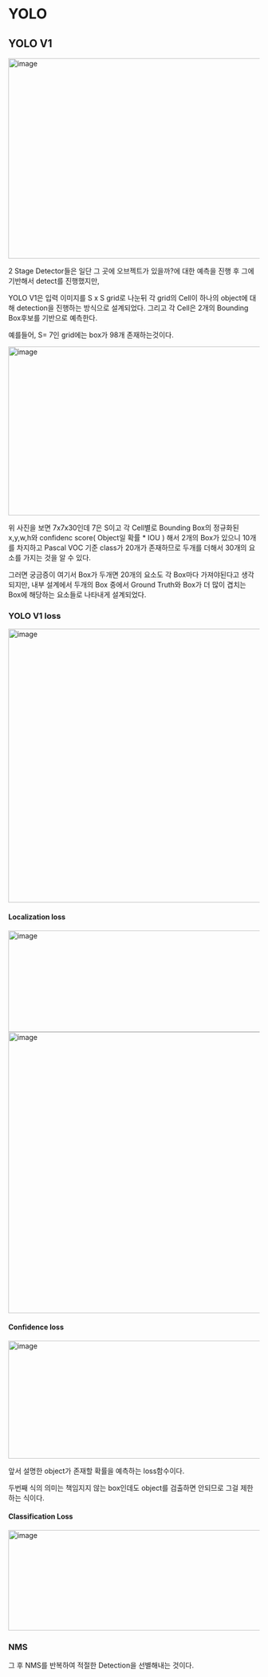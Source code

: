 # YOLO

## YOLO V1

<img width="627" height="401" alt="image" src="https://github.com/user-attachments/assets/b4847e05-f8ed-403a-bdcc-e1ce27ffe3b2" />


2 Stage Detector들은 일단 그 곳에 오브젝트가 있을까?에 대한 예측을 진행 후 그에 기반해서 detect를 진행했지만,

YOLO V1은 입력 이미지를 S x S grid로 나눈뒤 각 grid의 Cell이 하나의 object에 대해 detection을 진행하는 방식으로 설계되었다.
그리고 각 Cell은 2개의 Bounding Box후보를 기반으로 예측한다.

예를들어, S= 7인 grid에는 box가 98개 존재하는것이다.

<img width="1018" height="338" alt="image" src="https://github.com/user-attachments/assets/73cf1db6-2f13-4260-96f2-1729ad5fd1c2" />

위 사진을 보면 7x7x30인데 7은 S이고
각 Cell별로 Bounding Box의 정규화된 x,y,w,h와 confidenc score( Object일 확률 * IOU ) 해서 2개의 Box가 있으니
10개를 차지하고 Pascal VOC 기준 class가 20개가 존재하므로 두개를 더해서 30개의 요소를 가지는 것을 알 수 있다.

그러면 궁금증이 여기서 Box가 두개면 20개의 요소도 각 Box마다 가져야된다고 생각되지만, 
내부 설계에서 두개의 Box 중에서 Ground Truth와 Box가 더 많이 겹치는 Box에 해당하는 요소들로 나타내게 설계되었다.

### YOLO V1 loss 

<img width="1020" height="548" alt="image" src="https://github.com/user-attachments/assets/6c6052d1-a2c1-4649-a1eb-6c0625f5c4c9" />


#### Localization loss

<img width="762" height="203" alt="image" src="https://github.com/user-attachments/assets/1fed1a66-93aa-4c7c-8945-f7155a1aa676" />
<img width="724" height="563" alt="image" src="https://github.com/user-attachments/assets/bfd34e32-d148-4753-8652-7333b838607b" />

#### Confidence loss

<img width="748" height="236" alt="image" src="https://github.com/user-attachments/assets/1ee7256f-7dac-4b86-901c-4d267f3f6677" />

앞서 설명한 object가 존재할 확률을 예측하는 loss함수이다.

두번째 식의 의미는 책임지지 않는 box인데도 object를 검출하면 안되므로 그걸 제한하는 식이다.

#### Classification Loss

<img width="598" height="201" alt="image" src="https://github.com/user-attachments/assets/f05f2390-303c-47dd-8506-17b2a79915de" />

### NMS

그 후 NMS를 반복하여 적절한 Detection을 선별해내는 것이다.
